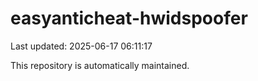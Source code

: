 # easyanticheat-hwidspoofer

Last updated: 2025-06-17 06:11:17

This repository is automatically maintained.
